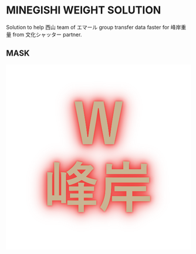 # MINEGISHI WEIGHT SOLUTION
Solution to help 西山 team of エマール group transfer data faster for 峰岸重量 from 文化シャッター partner.

## MASK
<p align="center">
<img src="https://raw.githubusercontent.com/Tynab/Minegishi-Weight/main/pic/0.png"></img>
</p>